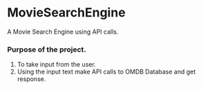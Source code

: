 # MovieSearchEngine
A Movie Search Engine using API calls.
### Purpose of the project.
1. To take input from the user.
2. Using the input text make API calls to OMDB Database and get response.
